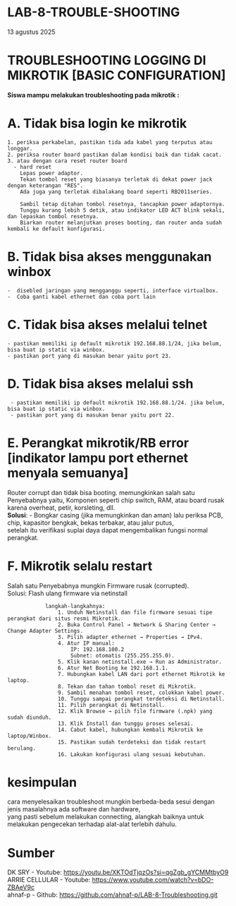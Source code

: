 # LAB-8-TROUBLE-SHOOTING
13 agustus 2025
# TROUBLESHOOTING LOGGING DI MIKROTIK [BASIC CONFIGURATION] 

**Siswa mampu melakukan troubleshooting pada mikrotik :**    
# A. Tidak bisa login ke mikrotik    
    1. periksa perkabelan, pastikan tida ada kabel yang terputus atau longgar.  
    2. periksa router board pastikan dalam kondisi baik dan tidak cacat.   
    3. atau dengan cara reset router board 
      - hard reset 
        Lepas power adaptor.  
        Tekan tombol reset yang biasanya terletak di dekat power jack dengan keterangan "RES".     
        Ada juga yang terletak dibalakang board seperti RB2011series.   
        
        Sambil tetap ditahan tombol resetnya, tancapkan power adaptornya.    
        Tunggu kurang lebih 5 detik, atau indikator LED ACT blink sekali, dan lepaskan tombol resetnya.    
        Biarkan router melanjutkan proses booting, dan router anda sudah kembali ke default konfigurasi.    
# B. Tidak bisa akses menggunakan winbox 
    -  disebled jaringan yang mengganggu seperti, interface virtualbox.
    -  Coba ganti kabel ethernet dan coba port lain
# C. Tidak bisa akses melalui telnet
    - pastikan memiliki ip default mikrotik 192.168.88.1/24, jika belum, bisa buat ip static via winbox.  
    - pastikan port yang di masukan benar yaitu port 23.
# D. Tidak bisa akses melalui ssh
     - pastikan memiliki ip default mikrotik 192.168.88.1/24. jika belum, bisa buat ip static via winbox.  
     - pastikan port yang di masukan benar yaitu port 22.
# E. Perangkat mikrotik/RB error [indikator lampu port ethernet menyala semuanya]
 Router corrupt dan tidak bisa booting. memungkinkan salah satu Penyebabnya yaitu, Komponen seperti chip switch, RAM, 
atau board rusak karena overheat, petir, korsleting, dll.  
**Solusi**: 
      - Bongkar casing (jika memungkinkan dan aman) lalu periksa PCB, chip, kapasitor bengkak, bekas terbakar, atau jalur putus,   
      setelah itu verifikasi suplai daya dapat mengembalikan fungsi normal perangkat.
         
# F. Mikrotik selalu restart
Salah satu Penyebabnya mungkin Firmware rusak (corrupted).  
Solusi: Flash ulang firmware via netinstall  

                langkah-langkahnya:  
                    1. Unduh Netinstall dan file firmware sesuai tipe perangkat dari situs resmi Mikrotik.  
                    2. Buka Control Panel → Network & Sharing Center → Change Adapter Settings.  
                    3. Pilih adapter ethernet → Properties → IPv4.  
                    4. Atur IP manual:  
                        IP: 192.168.100.2 
                        Subnet: otomatis (255.255.255.0).  
                    5. Klik kanan netinstall.exe → Run as Administrator.  
                    6. Atur Net Booting ke 192.168.1.1.  
                    7. Hubungkan kabel LAN dari port ethernet Mikrotik ke laptop.  
                    8. Tekan dan tahan tombol reset di Mikrotik.  
                    9. Sambil menahan tombol reset, colokkan kabel power.  
                    10. Tunggu sampai perangkat terdeteksi di Netinstall.  
                    11. Pilih perangkat di Netinstall.  
                    12. Klik Browse → pilih file firmware (.npk) yang sudah diunduh.  
                    13. Klik Install dan tunggu proses selesai.   
                    14. Cabut kabel, hubungkan kembali Mikrotik ke laptop/Winbox. 
                    15. Pastikan sudah terdeteksi dan tidak restart berulang.    
                    16. Lakukan konfigurasi ulang sesuai kebutuhan.    

# kesimpulan
cara menyelesaikan troubleshoot mungkin berbeda-beda sesui dengan jenis masalahnya ada software dan hardware,     
yang pasti sebelum melakukan connecting, alangkah baiknya untuk melakukan pengecekan terhadap alat-alat terlebih dahulu.     
# Sumber
DK SRY - Youtube: https://youtu.be/XKTOdTjqzOs?si=qgZgb_gYCMMtbyO9  
ARRIE CELLULAR - Youtube: https://www.youtube.com/watch?v=bDO-ZBAeV9c  
ahnaf-p - Github: https://github.com/ahnaf-p/LAB-8-Troubleshooting.git  
